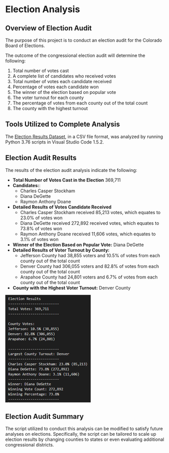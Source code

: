 # Election Analysis

## Overview of Election Audit
The purpose of this project is to conduct an election audit for the Colorado Board of Elections. 

The outcome of the congressional election audit will determine the following: 
1.	Total number of votes cast
2.	A complete list of candidates who received votes
3.	Total number of votes each candidate received
4.	Percentage of votes each candidate won
5.	The winner of the election based on popular vote
6.	The voter turnout for each county
7.	The percentage of votes from each county out of the total count
8.	The county with the highest turnout

## Tools Utilized to Complete Analysis
The [Election Results Dataset](https://github.com/cmmgw/Election_Analysis/tree/main/Resources), in a CSV file format, was analyzed by running Python 3.76 scripts in Visual Studio Code 1.5.2.

## Election Audit Results

The results of the election audit analysis indicate the following:

-	**Total Number of Votes Cast in the Election** 369,711
-	**Candidates:**:
	- Charles Casper Stockham
	- Diana DeGette
	- Raymon Anthony Doane 
-	**Detailed Results of Votes Candidate Received**
	- Charles Casper Stockham received 85,213 votes, which equates to 23.0% of votes won
	- Diana DeGette received 272,892 received votes, which equates to 73.8% of votes won
	- Raymon Anthony Doane received 11,606 votes, which equates to 3.1% of votes won
-	**Winner of the Election Based on Popular Vote:** Diana DeGette
-	**Detailed Results of Voter Turnout by County:**
	- Jefferson County had 38,855 voters and 10.5% of votes from each county out of the total count
	- Denver County had 306,055 voters and 82.8% of votes from each county out of the total count
	- Arapahoe County had 24,801 voters and 6.7% of votes from each county out of the total count
-	**County with the Highest Voter Turnout:** Denver County

![Election Analysis](https://github.com/cmmgw/Election_Analysis/blob/main/Analysis/election_analysis.PNG)

## Election Audit Summary
The script utilized to conduct this analysis can be modified to satisfy future analyses on elections. Specifically, the script can be tailored to scale up election results by changing counties to states or even evaluating additional congressional districts. 
